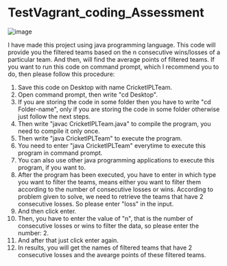 # TestVagrant_coding_Assessment
![image](https://user-images.githubusercontent.com/106501662/183236461-8c9be122-0919-404f-ad58-c3e90fa52045.png)

I have made this project using java programming language.
This code will provide you the filtered teams based on the n consecutive wins/losses of a particular team.
And then, will find the average points of filtered teams.
If you want to run this code on command prompt, which I recommend you to do, then please follow this procedure:
1. Save this code on Desktop with name CricketIPLTeam.
2. Open command prompt, then write "cd Desktop".
3. If you are storing the code in some folder then you have to write "cd Folder-name", only if you are storing the code in some folder otherwise just follow the next steps.
4. Then write "javac CricketIPLTeam.java" to compile the program, you need to compile it only once.
5. Then write "java CricketIPLTeam" to execute the program.
6. You need to enter "java CricketIPLTeam" everytime to execute this program in command prompt.
7. You can also use other java programming applications to execute this program, if you want to.
8. After the program has been executed, you have to enter in which type you want to filter the teams, means either you want to filter them according to the number of consecutive losses or wins. According to problem given to solve, we need to retrieve the teams that have 2 consecutive losses. So please enter "loss" in the input.
9. And then click enter.
10. Then, you have to enter the value of "n", that is the number of consecutive losses or wins to filter the data, so please enter the number: 2.
11. And after that just click enter again.
12. In results, you will get the names of filtered teams that have 2 consecutive losses and the avearge points of these filtered teams.
